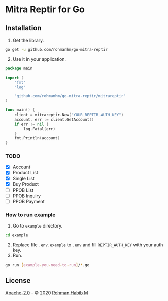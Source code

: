 # Mitra Reptir for Go

## Installation

1. Get the library.
```bash
go get -u github.com/rohmanhm/go-mitra-reptir
```
2. Use it in your application.
```go
package main

import (
	"fmt"
	"log"

	"github.com/rohmanhm/go-mitra-reptir/mitrareptir"
)

func main() {
	client = mitrareptir.New("YOUR_REPTIR_AUTH_KEY")
	account, err := client.GetAccount()
	if err != nil {
		log.Fatal(err)
	}
	fmt.Println(account)
}
```


### TODO

- [x] Account
- [x] Product List
- [x] Single List
- [x] Buy Product
- [ ] PPOB List
- [ ] PPOB Inquiry
- [ ] PPOB Payment

### How to run example

1. Go to `example` directory.
```bash
cd example
```
2. Replace file `.env.example` to `.env` and fill `REPTIR_AUTH_KEY` with your auth key.
3. Run.
```bash
go run [example-you-need-to-run]/*.go
```

## License

[Apache-2.0](google.com) - © 2020 [Rohman Habib M](mailto:mhrohman@live.com)
